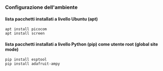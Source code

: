 
### Configurazione dell'ambiente

#### lista pacchetti installati a livello Ubuntu (apt)

	apt install picocom
	apt install screen

#### lista pacchetti installati a livello Python (pip) come utente root (global site mode)

	pip install esptool
	pip install adafruit-ampy

